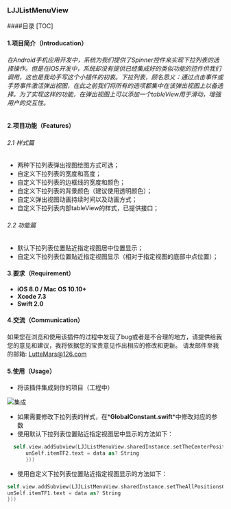 ### LJJListMenuView
####目录
[TOC]
#### 1.项目简介（Introducation）
###### 在Android手机应用开发中，系统为我们提供了Spinner控件来实现下拉列表的选择操作。但是在iOS开发中，系统却没有提供已经集成好的类似功能的控件供我们调用，这也是我动手写这个小插件的初衷。下拉列表，顾名思义：通过点击事件或手势事件激活弹出视图，在此之前我们将所有的选项都集中在该弹出视图上以备选择。为了实现这样的功能，在弹出视图上可以添加一个tableView用于滑动，增强用户的交互性。

#### 2.项目功能（Features） 
###### 2.1 样式篇
- 两种下拉列表弹出视图绘图方式可选；
- 自定义下拉列表的宽度和高度；
- 自定义下拉列表的边框线的宽度和颜色；
- 自定义下拉列表的背景颜色（建议使用透明颜色）；
- 自定义弹出视图动画持续时间以及动画方式；
- 自定义下拉列表内部tableView的样式，已提供接口；

###### 2.2 功能篇
- 默认下拉列表位置贴近指定视图居中位置显示；
- 自定义下拉列表位置贴近指定视图显示（相对于指定视图的底部中点位置）；

#### 3.要求（Requirement）
- **iOS 8.0 / Mac OS 10.10+**
- **Xcode 7.3**
- **Swift 2.0**

#### 4.交流（Communication）
  如果您在浏览和使用该插件的过程中发现了bug或者是不合理的地方，请提供给我您的意见和建议，我将依据您的宝贵意见作出相应的修改和更新。
请发邮件至我的邮箱:  LutteMars@126.com

#### 5.使用（Usage）
- 将该插件集成到你的项目（工程中）

![集成](http://baidu.com)
- 如果需要修改下拉列表的样式，在*__GlobalConstant.swift__*中修改对应的参数
- 使用默认下拉列表位置贴近指定视图居中显示的方法如下：

```Swift
  self.view.addSubview(LJJListMenuView.sharedInstance.setTheCenterPositionOfPopView(self.itemTF2, dataArray: self.dataArray,resultHandler: { (data) in
      unSelf.itemTF2.text = data as? String
      }))
```
- 使用自定义下拉列表位置贴近指定视图显示的方法如下：

```Swift
self.view.addSubview(LJJListMenuView.sharedInstance.setTheAllPositionsOfPopView(self.itemTF1, popViewPosition: PopViewPositon.CENTER,offSize: CGPointMake(10, 20), dataArray: self.dataArray, resultHandler: { (data) in
unSelf.itemTF1.text = data as? String
}))
```

